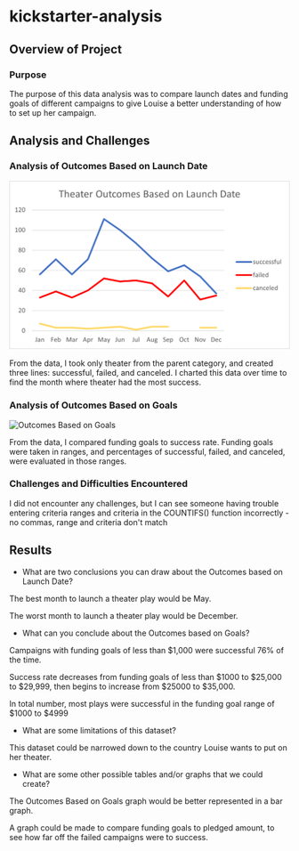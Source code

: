 # kickstarter-analysis

## Overview of Project

### Purpose

The purpose of this data analysis was to compare launch dates and funding goals of different campaigns to give Louise a better understanding of how to set up her campaign.

## Analysis and Challenges

### Analysis of Outcomes Based on Launch Date

![Theater Outcomes Based on Launch Date](Resources/Theater_Outcomes_vs_Launch.png)

From the data, I took only theater from the parent category, and created three lines: successful, failed, and canceled. I charted this data over time to find the month where theater had the most success.

### Analysis of Outcomes Based on Goals
![Outcomes Based on Goals](Resources/Outcomes_vs_Goals)

From the data, I compared funding goals to success rate. Funding goals were taken in ranges, and percentages of successful, failed, and canceled, were evaluated in those ranges. 

### Challenges and Difficulties Encountered

I did not encounter any challenges, but I can see someone having trouble entering criteria ranges and criteria in the COUNTIFS() function incorrectly - no commas, range and criteria don't match

## Results

- What are two conclusions you can draw about the Outcomes based on Launch Date?

The best month to launch a theater play would be May.

The worst month to launch a theater play would be December.

- What can you conclude about the Outcomes based on Goals?

Campaigns with funding goals of less than $1,000 were successful 76% of the time.

Success rate decreases from funding goals of less than $1000 to $25,000 to $29,999, then begins to increase from $25000 to $35,000.

In total number, most plays were successful in the funding goal range of $1000 to $4999

- What are some limitations of this dataset?

This dataset could be narrowed down to the country Louise wants to put on her theater.

- What are some other possible tables and/or graphs that we could create?

The Outcomes Based on Goals graph would be better represented in a bar graph.

A graph could be made to compare funding goals to pledged amount, to see how far off the failed campaigns were to success.
